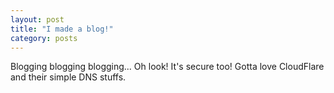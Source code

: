 ```yaml
---
layout: post
title: "I made a blog!"
category: posts
---
```

Blogging blogging blogging... Oh look! It's secure too! Gotta love CloudFlare and their simple DNS stuffs.